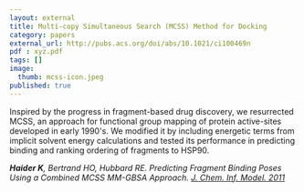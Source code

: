 ```yaml
---
layout: external
title: Multi-copy Simultaneous Search (MCSS) Method for Docking
category: papers
external_url: http://pubs.acs.org/doi/abs/10.1021/ci100469n
pdf : xyz.pdf
tags: []
image:
  thumb: mcss-icon.jpeg
published: true
---
```


Inspired by the progress in fragment-based drug discovery, we resurrected MCSS, an approach for functional group mapping of protein active-sites developed in early 1990's. We modified it by including energetic terms from implicit solvent energy calculations and tested its performance in predicting binding and ranking ordering of fragments to HSP90.

*__Haider K__, Bertrand HO, Hubbard RE. Predicting Fragment Binding Poses Using a Combined MCSS MM-GBSA Approach. [J. Chem. Inf.
Model. 2011](http://pubs.acs.org/doi/abs/10.1021/ci100469n)*

